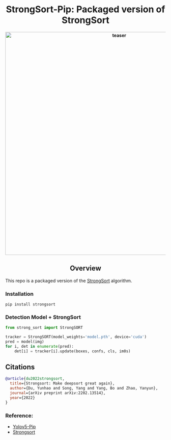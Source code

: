 <div align="center">
<h1>
  StrongSort-Pip: Packaged version of StrongSort 
</h1>
<h4>
    <img width="700" alt="teaser" src="doc/uav.gif">
</h4>
</div>

## <div align="center">Overview</div>

This repo is a packaged version of the [StrongSort](https://github.com/dyhBUPT/StrongSORT) algorithm.
### Installation
```
pip install strongsort
```

### Detection Model + StrongSort 
```python
from strong_sort import StrongSORT

tracker = StrongSORT(model_weights='model.pth', device='cuda')
pred = model(img)
for i, det in enumerate(pred):
    det[i] = tracker[i].update(boxes, confs, cls, im0s)
```

## Citations
```bibtex
@article{du2022strongsort,
  title={Strongsort: Make deepsort great again},
  author={Du, Yunhao and Song, Yang and Yang, Bo and Zhao, Yanyun},
  journal={arXiv preprint arXiv:2202.13514},
  year={2022}
}
```

### Reference:
 - [Yolov5-Pip](https://github.com/fcakyon/yolov5-pip)
 - [Strongsort](https://github.com/dyhBUPT/StrongSORT)
